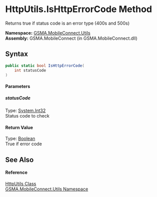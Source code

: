 HttpUtils.IsHttpErrorCode Method
================================
Returns true if status code is an error type (400s and 500s)

**Namespace:** [GSMA.MobileConnect.Utils][1]  
**Assembly:** GSMA.MobileConnect (in GSMA.MobileConnect.dll)

Syntax
------

```csharp
public static bool IsHttpErrorCode(
	int statusCode
)
```

#### Parameters

##### *statusCode*
Type: [System.Int32][2]  
Status code to check

#### Return Value
Type: [Boolean][3]  
True if error code

See Also
--------

#### Reference
[HttpUtils Class][4]  
[GSMA.MobileConnect.Utils Namespace][1]  

[1]: ../README.md
[2]: http://msdn.microsoft.com/en-us/library/td2s409d
[3]: http://msdn.microsoft.com/en-us/library/a28wyd50
[4]: README.md
[5]: ../../_icons/Help.png
